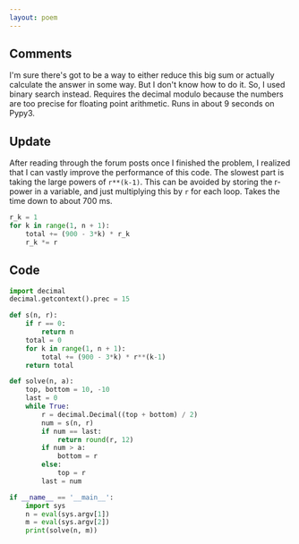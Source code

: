 ```yaml
---
layout: poem
---
```


## Comments

I'm sure there's got to be a way to either reduce this big sum or actually
calculate the answer in some way.  But I don't know how to do it.  So, I used
binary search instead.  Requires the decimal modulo because the numbers are too
precise for floating point arithmetic.  Runs in about 9 seconds on Pypy3.

## Update

After reading through the forum posts once I finished the problem, I realized
that I can vastly improve the performance of this code.  The slowest part is
taking the large powers of `r**(k-1)`.  This can be avoided by storing the
r-power in a variable, and just multiplying this by `r` for each loop.  Takes
the time down to about 700 ms.

```python
r_k = 1
for k in range(1, n + 1):
    total += (900 - 3*k) * r_k
    r_k *= r
```

## Code

```python
import decimal
decimal.getcontext().prec = 15

def s(n, r):
    if r == 0:
        return n
    total = 0
    for k in range(1, n + 1):
        total += (900 - 3*k) * r**(k-1)
    return total

def solve(n, a):
    top, bottom = 10, -10
    last = 0
    while True:
        r = decimal.Decimal((top + bottom) / 2)
        num = s(n, r)
        if num == last:
            return round(r, 12)
        if num > a:
            bottom = r
        else:
            top = r
        last = num

if __name__ == '__main__':
    import sys
    n = eval(sys.argv[1])
    m = eval(sys.argv[2])
    print(solve(n, m))
```
